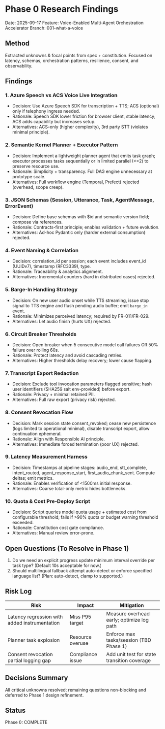 # Phase 0 Research Findings

Date: 2025-09-17
Feature: Voice-Enabled Multi-Agent Orchestration Accelerator
Branch: 001-what-a-voice

## Method
Extracted unknowns & focal points from spec + constitution. Focused on latency, schemas, orchestration patterns, resilience, consent, and observability.

## Findings

### 1. Azure Speech vs ACS Voice Live Integration
- Decision: Use Azure Speech SDK for transcription + TTS; ACS (optional) only if telephony ingress needed.
- Rationale: Speech SDK lower friction for browser client, stable latency; ACS adds capability but increases setup.
- Alternatives: ACS-only (higher complexity), 3rd party STT (violates minimal principle).

### 2. Semantic Kernel Planner + Executor Pattern
- Decision: Implement a lightweight planner agent that emits task graph; executor processes tasks sequentially or in limited parallel (<=2) to preserve resource use.
- Rationale: Simplicity + transparency. Full DAG engine unnecessary at prototype scale.
- Alternatives: Full workflow engine (Temporal, Prefect) rejected (overhead, scope creep).

### 3. JSON Schemas (Session, Utterance, Task, AgentMessage, ErrorEvent)
- Decision: Define base schemas with $id and semantic version field; compose via references.
- Rationale: Contracts-first principle; enables validation + future evolution.
- Alternatives: Ad-hoc Pydantic only (harder external consumption) rejected.

### 4. Event Naming & Correlation
- Decision: correlation_id per session; each event includes event_id (UUIDv7), timestamp (RFC3339), type.
- Rationale: Traceability & analytics alignment.
- Alternatives: Incremental counters (hard in distributed cases) rejected.

### 5. Barge-In Handling Strategy
- Decision: On new user audio onset while TTS streaming, issue stop signal to TTS engine and flush pending audio buffer; emit `barge_in` event.
- Rationale: Minimizes perceived latency; required by FR-011/FR-029.
- Alternatives: Let audio finish (hurts UX) rejected.

### 6. Circuit Breaker Thresholds
- Decision: Open breaker when 5 consecutive model call failures OR 50% failure over rolling 60s.
- Rationale: Protect latency and avoid cascading retries.
- Alternatives: Higher thresholds delay recovery; lower cause flapping.

### 7. Transcript Export Redaction
- Decision: Exclude tool invocation parameters flagged sensitive; hash user identifiers (SHA256 salt env-provided) before export.
- Rationale: Privacy + minimal retained PII.
- Alternatives: Full raw export (privacy risk) rejected.

### 8. Consent Revocation Flow
- Decision: Mark session state consent_revoked; cease new persistence (logs limited to operational minimal), disable transcript export, allow continuation ephemeral.
- Rationale: Align with Responsible AI principle.
- Alternatives: Immediate forced termination (poor UX) rejected.

### 9. Latency Measurement Harness
- Decision: Timestamps at pipeline stages: audio_end, stt_complete, intent_routed, agent_response_start, first_audio_chunk_sent. Compute deltas; emit metrics.
- Rationale: Enables verification of <1500ms initial response.
- Alternatives: Coarse total-only metric hides bottlenecks.

### 10. Quota & Cost Pre-Deploy Script
- Decision: Script queries model quota usage + estimated cost from configurable threshold; fails if >90% quota or budget warning threshold exceeded.
- Rationale: Constitution cost gate compliance.
- Alternatives: Manual review error-prone.

## Open Questions (To Resolve in Phase 1)
1. Do we need an explicit progress update minimum interval override per task type? (Default 10s acceptable for now.)
2. Should multilingual fallback attempt auto-detect or enforce specified language list? (Plan: auto-detect, clamp to supported.)

## Risk Log
| Risk | Impact | Mitigation |
|------|--------|------------|
| Latency regression with added instrumentation | Miss P95 target | Measure overhead early; optimize log path |
| Planner task explosion | Resource overuse | Enforce max tasks/session (TBD Phase 1) |
| Consent revocation partial logging gap | Compliance issue | Add unit test for state transition coverage |

## Decisions Summary
All critical unknowns resolved; remaining questions non-blocking and deferred to Phase 1 design refinement.

## Status
Phase 0: COMPLETE

